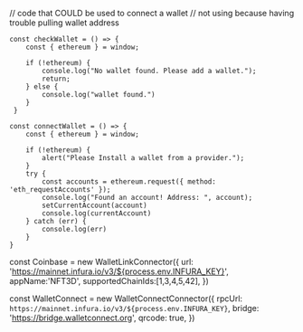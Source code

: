 
// code that COULD be used to connect a wallet
// not using because having trouble pulling wallet address

    const checkWallet = () => {
        const { ethereum } = window;

        if (!ethereum) {
            console.log("No wallet found. Please add a wallet.");
            return;
        } else {
            console.log("wallet found.")
        }
     }

    const connectWallet = () => { 
        const { ethereum } = window;

        if (!ethereum) {
            alert("Please Install a wallet from a provider.");
        }
        try {
            const accounts = ethereum.request({ method: 'eth_requestAccounts' });
            console.log("Found an account! Address: ", account);
            setCurrentAccount(account)
            console.log(currentAccount)
        } catch (err) {
            console.log(err)
        }
    } 


const Coinbase = new WalletLinkConnector({
    url: 'https://mainnet.infura.io/v3/${process.env.INFURA_KEY}',
    appName:'NFT3D',
    supportedChainIds:[1,3,4,5,42],
})

const WalletConnect = new WalletConnectConnector({
    rpcUrl: `https://mainnet.infura.io/v3/${process.env.INFURA_KEY}`,
    bridge: 'https://bridge.walletconnect.org',
    qrcode: true,
})
